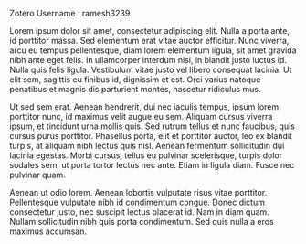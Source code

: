 Zotero Username :  ramesh3239

Lorem ipsum dolor sit amet, consectetur adipiscing elit. Nulla a porta ante, id porttitor massa. Sed elementum erat vitae auctor efficitur. Nunc viverra, arcu eu tempus pellentesque, diam lorem elementum ligula, sit amet gravida nibh ante eget felis. In ullamcorper interdum nisi, in blandit justo luctus id. Nulla quis felis ligula. Vestibulum vitae justo vel libero consequat lacinia. Ut elit sem, sagittis eu finibus id, dignissim et est. Orci varius natoque penatibus et magnis dis parturient montes, nascetur ridiculus mus.

Ut sed sem erat. Aenean hendrerit, dui nec iaculis tempus, ipsum lorem porttitor nunc, id maximus velit augue eu sem. Aliquam cursus viverra ipsum, et tincidunt urna mollis quis. Sed rutrum tellus et nunc faucibus, quis cursus purus porttitor. Phasellus porta, elit et porttitor auctor, leo ex blandit turpis, at aliquam nibh lectus quis nisl. Aenean fermentum sollicitudin dui lacinia egestas. Morbi cursus, tellus eu pulvinar scelerisque, turpis dolor sodales sem, ut porta tortor lectus nec ante. Etiam in ligula diam. Fusce nec pulvinar quam.

Aenean ut odio lorem. Aenean lobortis vulputate risus vitae porttitor. Pellentesque vulputate nibh id condimentum congue. Donec dictum consectetur justo, nec suscipit lectus placerat id. Nam in diam quam. Nullam sollicitudin nibh quis porta condimentum. Sed quis nulla a eros maximus accumsan.
